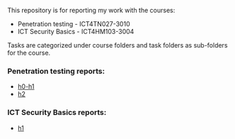 This repository is for reporting my work with the courses:

- Penetration testing - ICT4TN027-3010
- ICT Security Basics - ICT4HM103-3004

Tasks are categorized under course folders and task folders as sub-folders for the course.

### Penetration testing reports:

+ [h0-h1](/Penetration%20Testing/h0-h1/h0-h1.md)
+ [h2](/Penetration%20Testing/h2/h2.md)

### ICT Security Basics reports:

+ [h1](/ICT%20Security%20Basics/h1/h1.md)